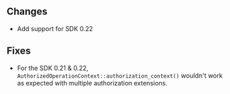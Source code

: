 ## Changes

- Add support for SDK 0.22

## Fixes

- For the SDK 0.21 & 0.22, `AuthorizedOperationContext::authorization_context()` wouldn't work as expected with multiple authorization extensions.
